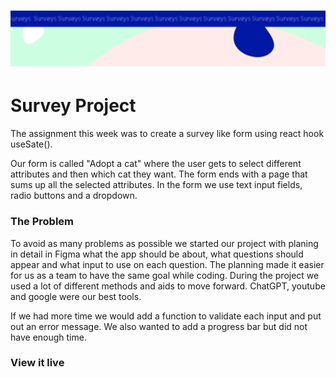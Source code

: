 <h1 align="center">
  <a href="">
    <img src="/src/assets/survey.svg" alt="Project Banner Image">
  </a>
</h1>

# Survey Project

The assignment this week was to create a survey like form using react hook useSate().

Our form is called "Adopt a cat" where the user gets to select different attributes and then which cat they want. The form ends with a page that sums up all the selected attributes. In the form we use text input fields, radio buttons and a dropdown. 

### The Problem

To avoid as many problems as possible we started our project with planing in detail in Figma what the app should be about, what questions should appear and what input to use on each question. The planning made it easier for us as a team to have the same goal while coding. During the project we used a lot of different methods and aids to move forward. ChatGPT, youtube and google were our best tools. 

If we had more time we would add a function to validate each input and put out an error message. We also wanted to add a progress bar but did not have enough time. 

### View it live




